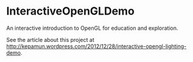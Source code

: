 InteractiveOpenGLDemo
=====================

An interactive introduction to OpenGL for education and exploration.


See the article about this project at http://kepamun.wordpress.com/2012/12/28/interactive-opengl-lighting-demo.
